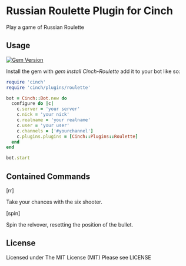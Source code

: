 Russian Roulette Plugin for Cinch
========================
Play a game of Russian Roulette

Usage
-----

[![Gem Version](https://badge.fury.io/rb/Cinch-Roulette.svg)](https://badge.fury.io/rb/Cinch-Roulette)

Install the gem with *gem install Cinch-Roulette*
add it to your bot like so:

~~~~~~~~~~~~~~~~~~~~~~~~~~~~~~~~~~~~~~~~ ruby
require 'cinch'
require 'cinch/plugins/roulette'

bot = Cinch::Bot.new do
  configure do |c|
    c.server = 'your server'
    c.nick = 'your nick'
    c.realname = 'your realname'
    c.user = 'your user'
    c.channels = ['#yourchannel']
    c.plugins.plugins = [Cinch::Plugins::Roulette]
  end
end

bot.start
~~~~~~~~~~~~~~~~~~~~~~~~~~~~~~~~~~~~~~~~

Contained Commands
------------------

[rr]

Take your chances with the six shooter.

[spin]

Spin the relvover, resetting the position of the bullet.

License
-------

Licensed under The MIT License (MIT)
Please see LICENSE

